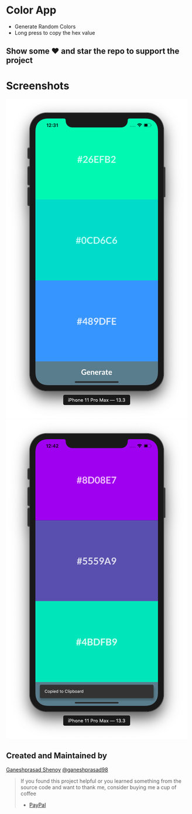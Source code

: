 # Color App

- Generate Random Colors
- Long press to copy the hex value

## Show some :heart: and star the repo to support the project

# Screenshots

<img src="Screenshots/Screenshot1.png" />

<img src="Screenshots/Screenshot2.png" />

## Created and Maintained by 

[Ganeshprasad Shenoy](https://github.com/shenoyganeshprasad)
[@ganeshprasad98](https://twitter.com/ganeshprasad98)

> If you found this project helpful or you learned something from the source code and want to thank me, consider buying me a cup of coffee
>
> * [PayPal](paypal.me/shenoyganeshprasad)

